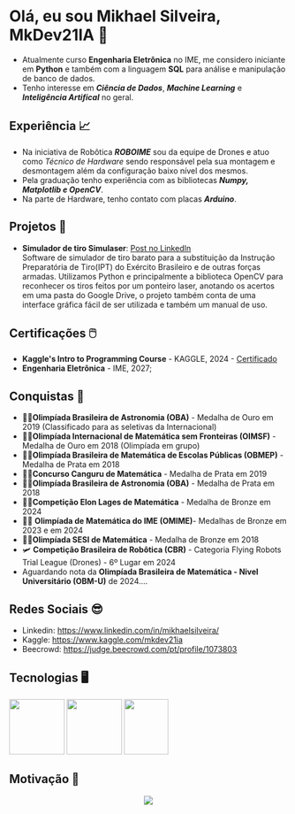 # Olá, eu sou Mikhael Silveira, MkDev21IA 🤖
- Atualmente curso **Engenharia Eletrônica** no IME, me considero iniciante em **Python** e também com a linguagem **SQL** para análise e manipulação de banco de dados.
- Tenho interesse em ***Ciência de Dados***, ***Machine Learning*** e ***Inteligência Artifical*** no geral.

## Experiência 📈
- Na iniciativa de Robôtica ***ROBOIME*** sou da equipe de Drones e atuo como _Técnico de Hardware_ sendo responsável pela sua montagem e desmontagem além da configuração baixo nível dos mesmos.
- Pela graduação tenho experiência com as bibliotecas ***Numpy, Matplotlib e OpenCV***.
- Na parte de Hardware, tenho contato com placas ***Arduino***.

## Projetos 📖
- **Simulador de tiro Simulaser**: [Post no LinkedIn](https://www.linkedin.com/feed/update/urn:li:activity:7263296646157910018/?originalSubdomain=pt) \
   Software de simulador de tiro barato para a substituição da Instrução Preparatória de Tiro(IPT) do Exército Brasileiro e de outras forças armadas. Utilizamos Python e principalmente a biblioteca OpenCV para reconhecer os tiros feitos por um ponteiro laser, anotando os acertos em uma pasta do Google Drive, o projeto também conta de uma interface gráfica fácil de ser utilizada e também um manual de uso.

## Certificações 🖱️
- **Kaggle's Intro to Programming Course** - KAGGLE, 2024 - [Certificado](https://www.kaggle.com/learn/certification/mkdev21ia/intro-to-programming)
- **Engenharia Eletrônica** - IME, 2027;

## Conquistas 🏅
- 🥇🔭**Olimpíada Brasileira de Astronomia (OBA)** - Medalha de Ouro em 2019 (Classificado para as seletivas da Internacional)
- 🥇📐**Olimpíada Internacional de Matemática sem Fronteiras (OIMSF)** - Medalha de Ouro em 2018 (Olimpíada em grupo)
- 🥈📏**Olimpíada Brasileira de Matemática de Escolas Públicas (OBMEP)** - Medalha de Prata em 2018
- 🥈🔢**Concurso Canguru de Matemática** - Medalha de Prata em 2019
- 🥈📡**Olimpíada Brasileira de Astronomia (OBA)** - Medalha de Prata em 2018
- 🥉➗**Competição Elon Lages de Matemática** - Medalha de Bronze em 2024
- 🥉📶 **Olimpíada de Matemática do IME (OMIME)**- Medalhas de Bronze em 2023 e em 2024
- 🥉➖**Olimpíada SESI de Matemática** - Medalha de Bronze em 2018
- 🛩️ **Competição Brasileira de Robôtica (CBR)** - Categoria Flying Robots Trial League (Drones) - 6º Lugar em 2024
- Aguardando nota da **Olimpíada Brasileira de Matemática - Nivel Universitário (OBM-U)** de 2024....

## Redes Sociais 😎
- Linkedin: https://www.linkedin.com/in/mikhaelsilveira/
- Kaggle: https://www.kaggle.com/mkdev21ia
- Beecrowd: https://judge.beecrowd.com/pt/profile/1073803

## Tecnologias 🖥️
<img  width="100" height="100" src="https://upload.wikimedia.org/wikipedia/commons/thumb/c/c3/Python-logo-notext.svg/800px-Python-logo-notext.svg.png"> <img  width="100" height="100" src="https://upload.wikimedia.org/wikipedia/commons/thumb/7/73/Arduino_IDE_logo.svg/2048px-Arduino_IDE_logo.svg.png"> <img  width="80" height="100" src="https://static-00.iconduck.com/assets.00/sql-database-generic-icon-1521x2048-d0vdpxpg.png">


## Motivação 🤠
<p align="center">
  <img  src="https://i.imgur.com/ZiYdgTN.gif">
</p>
